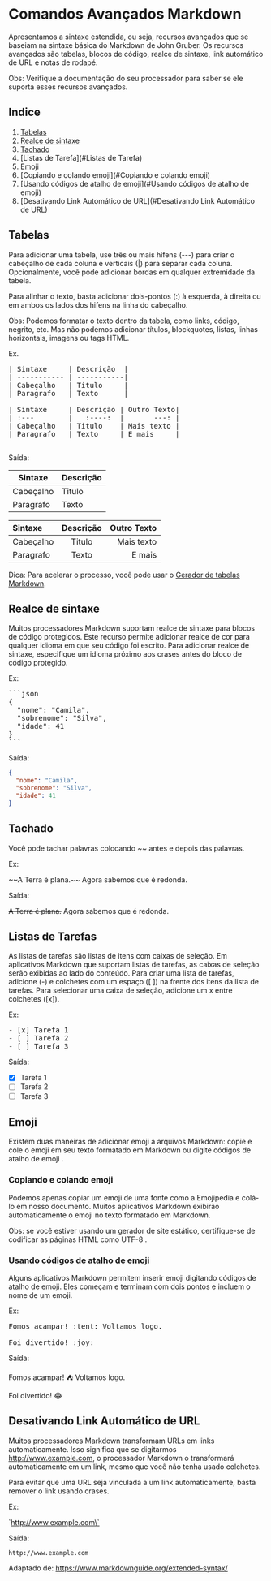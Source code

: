 
# Comandos Avançados Markdown

Apresentamos a sintaxe estendida, ou seja, recursos avançados que se baseiam na sintaxe básica do Markdown de John Gruber. Os recursos avançados são tabelas, blocos de código, realce de sintaxe, link automático de URL e notas de rodapé. 

Obs: Verifique a documentação do seu processador para saber se ele suporta esses recursos avançados.

## Indice
1. [Tabelas](#Tabelas)
1. [Realce de sintaxe](#Realce&nbsp;de&nbsp;sintaxe)
1. [Tachado](#Tachado)
1. [Listas de Tarefa](#Listas de Tarefa)
1. [Emoji](#Emoji)
  1. [Copiando e colando emoji](#Copiando e colando emoji)
  1. [Usando códigos de atalho de emoji](#Usando códigos de atalho de emoji)
1. [Desativando Link Automático de URL](#Desativando Link Automático de URL)


## Tabelas
Para adicionar uma tabela, use três ou mais hífens (---) para criar o cabeçalho de cada coluna e verticais (|) para separar cada coluna. Opcionalmente, você pode adicionar bordas em qualquer extremidade da tabela.

Para alinhar o texto, basta adicionar dois-pontos (:) à esquerda, à direita ou em ambos os lados dos hifens na linha do cabeçalho.

Obs: Podemos formatar o texto dentro da tabela, como links, código, negrito, etc. Mas não podemos adicionar títulos, blockquotes, listas, linhas horizontais, imagens ou tags HTML.

Ex.

<pre>
| Sintaxe     | Descrição  |
| ----------- | -----------|
| Cabeçalho   | Titulo     |
| Paragrafo   | Texto      |

| Sintaxe     | Descrição | Outro Texto|
| :---        |   :----:  |       ---: |
| Cabeçalho   | Titulo    | Mais texto |
| Paragrafo   | Texto     | E mais     |

</pre>


Saída:

| Sintaxe      | Descrição |
| ----------- | ----------- |
| Cabeçalho      | Titulo    |
| Paragrafo   | Texto        |

| Sintaxe     | Descrição | Outro Texto|
| :---        |    :----: |       ---: |
| Cabeçalho   | Titulo    | Mais texto |
| Paragrafo   | Texto     | E mais     |


Dica: Para acelerar o processo, você pode usar o [Gerador de tabelas Markdown](https://www.tablesgenerator.com/markdown_tables).

## Realce de sintaxe

Muitos processadores Markdown suportam realce de sintaxe para blocos de código protegidos. Este recurso permite adicionar realce de cor para qualquer idioma em que seu código foi escrito. Para adicionar realce de sintaxe, especifique um idioma próximo aos crases antes do bloco de código protegido.

Ex:

<pre>
```json
{
  "nome": "Camila",
  "sobrenome": "Silva",
  "idade": 41
}
```
</pre>

Saída:

```json
{
  "nome": "Camila",
  "sobrenome": "Silva",
  "idade": 41
}
```

## Tachado
Você pode tachar palavras colocando \~\~ antes e depois das palavras.

Ex:

\~\~A Terra é plana.\~\~ Agora sabemos que é redonda.

Saída:

~~A Terra é plana.~~ Agora sabemos que é redonda.

## Listas de Tarefas
As listas de tarefas são listas de itens com caixas de seleção. Em aplicativos Markdown que suportam listas de tarefas, as caixas de seleção serão exibidas ao lado do conteúdo. Para criar uma lista de tarefas, adicione (-) e colchetes com um espaço ([ ]) na frente dos itens da lista de tarefas. Para selecionar uma caixa de seleção, adicione um x entre colchetes ([x]).

Ex:

<pre>
- [x] Tarefa 1
- [ ] Tarefa 2
- [ ] Tarefa 3
</pre>

Saída:

- [x] Tarefa 1
- [ ] Tarefa 2
- [ ] Tarefa 3

## Emoji
Existem duas maneiras de adicionar emoji a arquivos Markdown: copie e cole o emoji em seu texto formatado em Markdown ou digite códigos de atalho de emoji .

### Copiando e colando emoji
Podemos apenas copiar um emoji de uma fonte como a Emojipedia e colá-lo em nosso documento. Muitos aplicativos Markdown exibirão automaticamente o emoji no texto formatado em Markdown. 

Obs: se você estiver usando um gerador de site estático, certifique-se de codificar as páginas HTML como UTF-8 .

### Usando códigos de atalho de emoji
Alguns aplicativos Markdown permitem inserir emoji digitando códigos de atalho de emoji. Eles começam e terminam com dois pontos e incluem o nome de um emoji.

Ex:

<pre>
Fomos acampar! :tent: Voltamos logo.

Foi divertido! :joy:
</pre>

Saída:

Fomos acampar! :tent: Voltamos logo.

Foi divertido! :joy:

## Desativando Link Automático de URL
Muitos processadores Markdown transformam URLs em links automaticamente. Isso significa que se digitarmos http://www.example.com, o processador Markdown o transformará automaticamente em um link, mesmo que você não tenha usado colchetes.

Para evitar que uma URL seja vinculada a um link automaticamente, basta remover o link usando crases.

Ex: 

\`http://www.example.com\`

Saída:

`http://www.example.com`


Adaptado de: https://www.markdownguide.org/extended-syntax/
